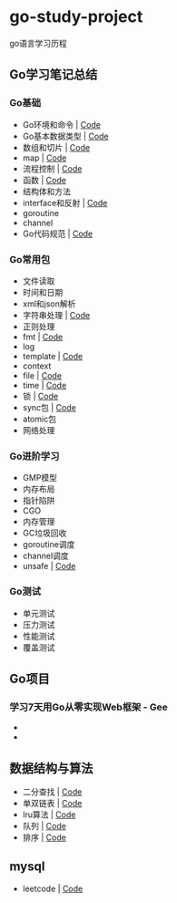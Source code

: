 # go-study-project
go语言学习历程

## Go学习笔记总结

 ### Go基础

   - Go环境和命令 | [Code](go-study/go_basic/command)
   - Go基本数据类型 | [Code](go-study/go_basic/basic_data_type)
   - 数组和切片   | [Code](go-study/go_basic/array_slice)
   - map        | [Code](go-study/go_basic/map)
   - 流程控制    | [Code](go-study/go_basic/process_control)
   - 函数         | [Code](go-study/go_basic/function)
   - 结构体和方法   
   - interface和反射 | [Code](go-study/go_basic/interface_reflect)
   - goroutine 
   - channel  
   - Go代码规范 | [Code](go-study/go_basic/go-lint/lint.md)

 ### Go常用包

   - 文件读取
   - 时间和日期
   - xml和json解析
   - 字符串处理 | [Code](go-study/package/string)
   - 正则处理   
   - fmt     | [Code](go-study/package/fmt)
   - log
   - template  | [Code](go-study/package/template)
   - context
   - file     | [Code](go-study/package/file)
   - time     | [Code](go-study/package/time)
   - 锁       | [Code](go-study/package/lock)
   - sync包   | [Code](go-study/package/sync)
   - atomic包
   - 网络处理

 ### Go进阶学习

   - GMP模型
   - 内存布局
   - 指针陷阱
   - CGO
   - 内存管理
   - GC垃圾回收
   - goroutine调度
   - channel调度
   - unsafe        | [Code](go-study/advanced/unsafe)

 ### Go测试

   - 单元测试
   - 压力测试
   - 性能测试
   - 覆盖测试


## Go项目

  ### 学习7天用Go从零实现Web框架 - Gee


   -
   - 


## 数据结构与算法

   - 二分查找         | [Code](algo/find)
   - 单双链表      | [Code](algo/link_list)
   - lru算法         | [Code](algo/lru)
   - 队列           | [Code](algo/queue)
   - 排序           | [Code](algo/sort)
   
   

## mysql

  - leetcode   | [Code](mysql/sql)
    
   


​     








